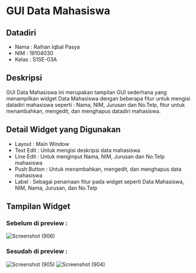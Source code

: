 # GUI Data Mahasiswa

## Datadiri
- Nama  : Raihan Iqbal Pasya
- NIM   : 19104030
- Kelas : S1SE-03A

## Deskripsi
GUI Data Mahasiswa ini merupakan tampilan GUI sederhana yang menampilkan widget Data Mahasiswa dengan beberapa fitur untuk mengisi datadiri mahasiswa seperti : Nama, NIM, Jurusan 
dan No.Telp, fitur untuk menambahkan, mengedit, dan menghapus datadiri mahasiswa.

## Detail Widget yang Digunakan
- Layout : Main Window
- Text Edit : Untuk mengisi deskripsi data mahasiswa
- Line Edit : Untuk menginput Nama, NIM, Jurusan dan No.Telp mahasiswa
- Push Button : Untuk menambahkan, mengedit, dan menghapus data mahasiswa
- Label : Sebagai penamaan fitur pada widget seperti Data Mahasiswa, NIM, Nama, Jurusan, dan No.Telp

## Tampilan Widget
### Sebelum di preview :
![Screenshot (906)](https://user-images.githubusercontent.com/72422130/116983277-150b6c80-acf4-11eb-9619-1ad3d3651847.png)

### Sesudah di preview :
![Screenshot (905)](https://user-images.githubusercontent.com/72422130/116983972-eb9f1080-acf4-11eb-8b4a-fee799039089.png) ![Screenshot (904)](https://user-images.githubusercontent.com/72422130/116983990-f22d8800-acf4-11eb-9be7-fd97010e0d9b.png)
